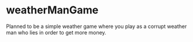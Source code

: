 # weatherManGame
Planned to be a simple weather game where you play as a corrupt weather man who lies in order to get more money.
